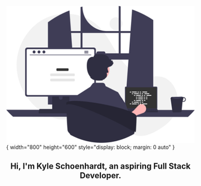 ![programmer](images/programming.svg){ width="800" height="600" style="display: block; margin: 0 auto" }

<h2 align="center"> Hi, I'm Kyle Schoenhardt, an aspiring Full Stack Developer.</h2>

